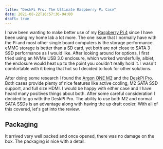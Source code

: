 ```yaml
---
title: "DeskPi Pro: The Ultimate Raspberry Pi Case"
date: 2021-08-22T16:57:36-04:00
draft: true
---
```


I have been wanting to make better use of my [Raspberry Pi 4](https://www.raspberrypi.org/products/raspberry-pi-4-model-b/) since I have been using my home lab a lot more. The one issue that I normally have with the Pi and most other single board computers is the storage performance. eMMC storage is better than a SD card, yet both are not close to SATA 3 SSD performance as I would like. After looking around for options, I first tried using an NVMe USB 3.0 enclosure, which worked wonderfully, albiet, the enclosure would heat up to the point you couldn't really hold it. I wasn't comfortable with it being that hot so I decided to look for other solutions. 

After doing some research I found the [Argon ONE M2](https://www.argon40.com/argon-one-m-2-case-for-raspberry-pi-4.html) and the [DeskPi Pro](https://deskpi.com/products/deskpi-pro-for-raspberry-pi-4). Both cases provide plenty of nice features like active cooling, M2 SATA SSD support, and full size HDMI. I would be happy with either case and I have heard many positives things about both. After some careful consideration I decided to go with the DeskPI Pro. The ability to use both M2 and normal SATA SSDs is an advantage along with having the up draft cooler. With all of this covered, let's get into the review.

## Packaging

It arrived very well packed and once opened, there was no damage on the box. The packaging is nice with a detail.


